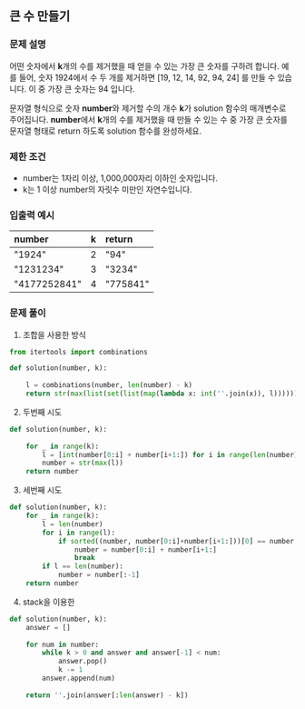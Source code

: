 ## 큰 수 만들기

### 문제 설명
어떤 숫자에서 **k**개의 수를 제거했을 때 얻을 수 있는 가장 큰 숫자를 구하려 합니다.
예를 들어, 숫자 1924에서 수 두 개를 제거하면 [19, 12, 14, 92, 94, 24] 를 만들 수 있습니다. 이 중 가장 큰 숫자는 94 입니다.

문자열 형식으로 숫자 **number**와 제거할 수의 개수 **k**가 solution 함수의 매개변수로 주어집니다. **number**에서 **k**개의 수를 제거했을 때 만들 수 있는 수 중 가장 큰 숫자를 문자열 형태로 return 하도록 solution 함수를 완성하세요.

### 제한 조건
- number는 1자리 이상, 1,000,000자리 이하인 숫자입니다.
- k는 1 이상 number의 자릿수 미만인 자연수입니다.


### 입출력 예시
|number|k|return|
|:---|:---:|:---|
|"1924"|2|"94"|
|"1231234"|3|"3234"|
|"4177252841"|4|"775841"|



### 문제 풀이

1. 조합을 사용한 방식

```python
from itertools import combinations

def solution(number, k):
    
    l = combinations(number, len(number) - k)
    return str(max(list(set(list(map(lambda x: int(''.join(x)), l))))))
```
2. 두번째 시도
```python
def solution(number, k):
    
    for _ in range(k):
        l = [int(number[0:i] + number[i+1:]) for i in range(len(number))]
        number = str(max(l))
    return number
```
3. 세번째 시도
```python
def solution(number, k):
    for _ in range(k):
        l = len(number)
        for i in range(l):
            if sorted((number, number[0:i]+number[i+1:]))[0] == number:
                number = number[0:i] + number[i+1:]
                break
        if l == len(number):
            number = number[:-1]
    return number
```

4. stack을 이용한 
```python
def solution(number, k):
    answer = [] 
    
    for num in number:
        while k > 0 and answer and answer[-1] < num:
            answer.pop()
            k -= 1
        answer.append(num)
        
    return ''.join(answer[:len(answer) - k])
```
